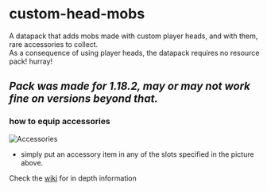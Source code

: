 # custom-head-mobs
A datapack that adds mobs made with custom player heads, and with them, rare accessories to collect.  
As a consequence of using player heads, the datapack requires no resource pack! hurray!

## _**Pack was made for 1.18.2, may or may not work fine on versions beyond that.**_

### how to equip accessories
![Accessories](https://user-images.githubusercontent.com/69636968/216425308-68c95362-5b57-4555-836a-a03cb60ee4f1.png)
* simply put an accessory item in any of the slots specified in the picture above.


Check the [wiki](https://github.com/nzuum/custom-head-mobs/wiki) for in depth information
